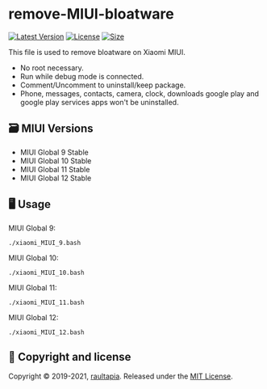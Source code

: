 # remove-MIUI-bloatware
[![Latest Version](https://img.shields.io/github/release/raultapia/remove-MIUI-bloatware)](https://github.com/raultapia/remove_MIUI_bloatware/releases)
[![License       ](https://img.shields.io/github/license/raultapia/remove-MIUI-bloatware)](LICENSE)
[![Size          ](https://img.shields.io/github/repo-size/raultapia/remove-MIUI-bloatware)](README.md)

This file is used to remove bloatware on Xiaomi MIUI.
- No root necessary.
- Run while debug mode is connected.
- Comment/Uncomment to uninstall/keep package.
- Phone, messages, contacts, camera, clock, downloads google play and google play services apps won't be uninstalled.

## 🗃 MIUI Versions
- MIUI Global 9 Stable
- MIUI Global 10 Stable
- MIUI Global 11 Stable
- MIUI Global 12 Stable

## 🖥 Usage
MIUI Global 9:
```
./xiaomi_MIUI_9.bash
```

MIUI Global 10:
```
./xiaomi_MIUI_10.bash
```

MIUI Global 11:
```
./xiaomi_MIUI_11.bash
```

MIUI Global 12:
```
./xiaomi_MIUI_12.bash
```

## 📝 Copyright and license
Copyright © 2019-2021, [raultapia](https://github.com/raultapia). Released under the [MIT License](LICENSE).
